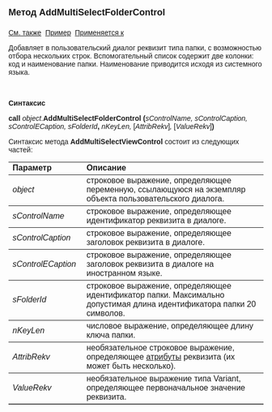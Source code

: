 <html>
<head>
<title>Диалог\AddMultiSelectFolderControl</title>
</head>

<body>

<p><font size="4" face="Arial"><strong>Метод AddMultiSelectFolderControl<br>
<br>
</strong></font><font face="Arial"><a href="AddMultiSelectViewControl.html">См. 
также</a>&nbsp;
<u>Пример</u>&nbsp; <a href="../Asustpar.html">Применяется к</a></font></p>

<p><font face="Arial">Добавляет в пользовательский диалог реквизит 
типа папки, с возможностью отбора нескольких 
строк. Вспомогательный список содержит две колонки: код и наименование папки. 
Наименование приводится исходя из системного языка.</font></p>

<p>&nbsp;</p>

<p class="label"><font face="Arial"><b>Синтаксис</b></font></p>

<p><font face="Arial"><strong>call</strong> <em>object</em>.<strong>AddMultiSelectFolderControl 
(</strong><em>sControlName, sControlCaption, sControlЕCaption, sFolderId</em><strong>, </strong><em>
nKeyLen, </em>[<em>AttribRekv</em>]<em>, </em>[<em>ValueRekv</em>]<strong>)</strong></font></p>

<p><font face="Arial">Синтаксис метода <strong>
AddMultiSelectViewControl</strong>
состоит из следующих частей:</font></p>

<table border="1" cellPadding="5" cols="2" frame="below" rules="rows">
<TBODY>
  <tr vAlign="top">
    <td class="label" width="29%"><font face="Arial"><b>Параметр</b></font></td>
    <td class="label" width="71%"><font face="Arial"><strong>Описание</strong></font></td>
  </tr>
  <tr>
    <td width="29%"><em><font face="Arial">object</font></em></td>
    <td width="71%"><font face="Arial">строковое выражение, 
	определяющее переменную, ссылающуюся на экземпляр объекта пользовательского 
	диалога.</font></td>
  </tr>
  <tr>
    <td width="29%"><em><font face="Arial">sControlName</font></em></td>
    <td width="71%"><font face="Arial">строковое выражение, 
	определяющее идентификатор реквизита в диалоге.</font></td>
  </tr>
  <tr>
    <td width="29%"><font face="Arial"><em>sControlCaption</em></font></td>
    <td width="71%"><font face="Arial">строковое выражение, 
	определяющее заголовок реквизита в диалоге.</font></td>
  </tr>
  <tr>
    <td width="29%"><font face="Arial"><em>sControlЕCaption</em></font></td>
    <td width="71%"><font face="Arial">строковое выражение, 
	определяющее заголовок реквизита в диалоге на иностранном языке.</font></td>
  </tr>
  <tr>
    <td width="29%"><font face="Arial"><em>sFolderId</em></font></td>
    <td width="71%"><font face="Arial">строковое выражение, определяющее 
	идентификатор папки. Максимально допустимая длина идентификатора папки 20 
	символов.</font></td>
  </tr>
</TBODY>
  <tr>
    <td width="29%"><font face="Arial"><em>nKeyLen</em></font></td>
    <td width="71%"><font face="Arial">числовое выражение, определяющее длину 
	ключа папки.</font></td>
  </tr>
  <tr>
    <td width="29%"><em><font face="Arial">AttribRekv</font></em></td>
    <td width="71%"><font face="Arial">необязательное строковое 
	выражение, определяющее <a href="Attribute.html">атрибуты</a>
    реквизита (их может быть несколько). </font></td>
  </tr>
<tr>
    <td width="29%"><em><font face="Arial">ValueRekv</font></em></td>
    <td width="71%"><font face="Arial">необязательное выражение типа 
	Variant, определяющее первоначальное значение реквизита.</font></td>
  </tr>
  </table>

</body>
</html>
